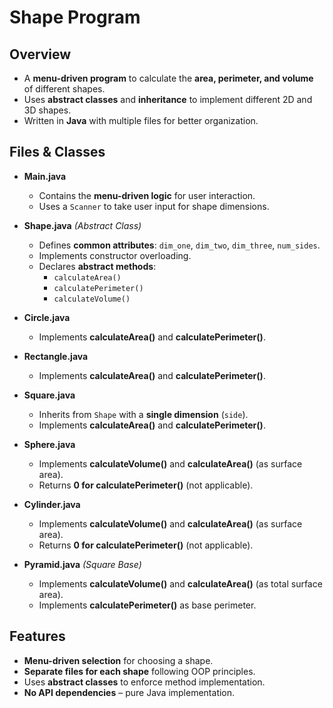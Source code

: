 # Shape Program

## Overview
- A **menu-driven program** to calculate the **area, perimeter, and volume** of different shapes.
- Uses **abstract classes** and **inheritance** to implement different 2D and 3D shapes.
- Written in **Java** with multiple files for better organization.

## Files & Classes
- **Main.java**  
  - Contains the **menu-driven logic** for user interaction.  
  - Uses a `Scanner` to take user input for shape dimensions.  

- **Shape.java** *(Abstract Class)*  
  - Defines **common attributes**: `dim_one`, `dim_two`, `dim_three`, `num_sides`.  
  - Implements constructor overloading.  
  - Declares **abstract methods**:  
    - `calculateArea()`  
    - `calculatePerimeter()`  
    - `calculateVolume()`  

- **Circle.java**  
  - Implements **calculateArea()** and **calculatePerimeter()**.  

- **Rectangle.java**  
  - Implements **calculateArea()** and **calculatePerimeter()**.  

- **Square.java**  
  - Inherits from `Shape` with a **single dimension** (`side`).  
  - Implements **calculateArea()** and **calculatePerimeter()**.  

- **Sphere.java**  
  - Implements **calculateVolume()** and **calculateArea()** (as surface area).  
  - Returns **0 for calculatePerimeter()** (not applicable).  

- **Cylinder.java**  
  - Implements **calculateVolume()** and **calculateArea()** (as surface area).  
  - Returns **0 for calculatePerimeter()** (not applicable).  

- **Pyramid.java** *(Square Base)*  
  - Implements **calculateVolume()** and **calculateArea()** (as total surface area).  
  - Implements **calculatePerimeter()** as base perimeter.  

## Features
- **Menu-driven selection** for choosing a shape.  
- **Separate files for each shape** following OOP principles.  
- Uses **abstract classes** to enforce method implementation.  
- **No API dependencies** – pure Java implementation.  


